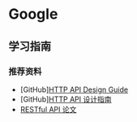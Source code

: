 # Google

## 学习指南

### 推荐资料

* [GitHub][HTTP API Design Guide](https://github.com/interagent/http-api-design)
* [GitHub][HTTP API 设计指南](https://github.com/ZhangBohan/http-api-design-ZH_CN)
* [RESTful API 论文](http://www.ics.uci.edu/~fielding/pubs/dissertation/top.htm)
